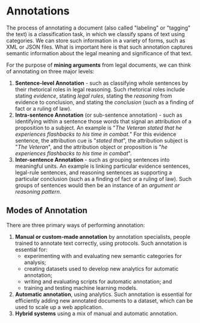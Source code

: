 # Annotations

The process of annotating a document (also called "labeling" or "tagging" the text) is a classification task, in which we classify spans of text using categories. We can store such information in a variety of forms, such as XML or JSON files. What is important here is that such annotation captures semantic information about the legal meaning and significance of that text.

For the purpose of **mining arguments** from legal documents, we can think of annotating on three major levels:

1. **Sentence-level Annotation** - such as classifying whole sentences by their rhetorical roles in legal reasoning. Such rhetorical roles include stating _evidence_, stating _legal rules_, stating the _reasoning_ from evidence to conclusion, and stating the _conclusion_ (such as a finding of fact or a ruling of law).
2. **Intra-sentence Annotation** (or sub-sentence annotation) - such as identifying within a sentence those words that signal an attribution of a proposition to a subject. An example is "_The Veteran stated that he experiences flashbacks to his time in combat._" For this evidence sentence, the attribution cue is "_stated that_", the attribution subject is "_The Veteran_", and the attribution object or proposition is "_he experiences flashbacks to his time in combat_".
3. **Inter-sentence Annotation** - such as grouping sentences into meaningful units. An example is linking particular evidence sentences, legal-rule sentences, and reasoning sentences as supporting a particular conclusion (such as a finding of fact or a ruling of law). Such groups of sentences would then be an instance of an _argument or reasoning pattern_.

## Modes of Annotation

There are three primary ways of performing annotation:

1. **Manual or custom-made annotation** by annotation specialists, people trained to annotate text correctly, using protocols. Such annotation is essential for:
    - experimenting with and evaluating new semantic categories for analysis;
    - creating datasets used to develop new analytics for automatic annotation;
    - writing and evaluating scripts for automatic annotation; and
    - training and testing machine learning models.
2. **Automatic annotation**, using analytics. Such annotation is essential for efficiently adding new annotated documents to a dataset, which can be used to scale up a web application.
3. **Hybrid systems** using a mix of manual and automatic annotation.
